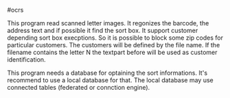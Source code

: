 #ocrs

This program read scanned letter images. It regonizes the barcode, the address
text and if possible it find the sort box. It support customer depending sort
box execptions. So it is possible to block some zip codes for particular
customers. The customers will be defined by the file name. If the filename
contains the letter N the textpart before will be used as customer
identification.

This program needs a database for optaining the sort informations. It's
recommend to use a local database for that. The local database may use
connected tables (federated or connction engine).
